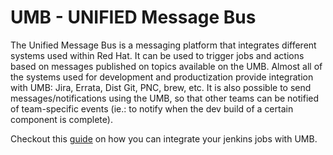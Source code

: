 # UMB - UNIFIED Message Bus

The Unified Message Bus is a messaging platform that integrates different systems used within Red Hat. It can be used to trigger jobs and actions based on messages published on topics available on the UMB. Almost all of the systems used for development and productization provide integration with UMB: Jira, Errata, Dist Git, PNC, brew, etc. It is also possible to send messages/notifications using the UMB, so that other teams can be notified of team-specific events (ie.: to notify when the dev build of a certain component is complete).

Checkout this [guide](https://docs.engineering.redhat.com/display/JP/Getting+Started+with+UMB+Integration) on how you can integrate your jenkins jobs with UMB.
